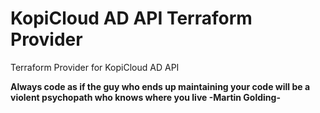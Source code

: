 # KopiCloud AD API Terraform Provider

Terraform Provider for KopiCloud AD API

**Always code as if the guy who ends up maintaining your code will be a violent psychopath who knows where you live -Martin Golding-**
